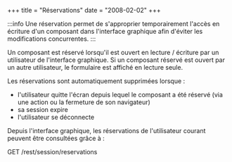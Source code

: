 +++
title = "Réservations"
date = "2008-02-02"
+++

:::info
Une réservation permet de s'approprier temporairement l'accès en écriture d'un composant dans l'interface graphique afin d'éviter les modifications concurrentes.
:::


Un composant est réservé lorsqu'il est ouvert en lecture / écriture par un utilisateur de l'interface graphique.
Si un composant réservé est ouvert par un autre utilisateur, le formulaire est affiché en lecture seule.


Les réservations sont automatiquement supprimées lorsque : 

* l'utilisateur quitte l'écran depuis lequel le composant a été réservé (via une action ou la fermeture de son navigateur)
* sa session expire
* l'utilisateur se déconnecte

Depuis l'interface graphique, les réservations de l'utilisateur courant peuvent être consultées grâce à : 

GET /rest/session/reservations